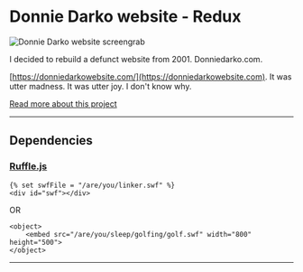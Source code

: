# Donnie Darko website - Redux 

![Donnie Darko website screengrab](https://dogwonder.co.uk/wp-content/uploads/2023/11/animation-bg.jpg)

I decided to rebuild a defunct website from 2001. Donniedarko.com. 

[https://donniedarkowebsite.com/](https://donniedarkowebsite.com). It was utter madness. It was utter joy. I don't know why. 

[Read more about this project](https://dogwonder.co.uk/2024/04/reviving-a-legend-rebuilding-the-donnie-darko-website/)

---

## Dependencies

### [Ruffle.js](https://ruffle.rs)

```
{% set swfFile = "/are/you/linker.swf" %}
<div id="swf"></div>
```

OR

```
<object>
    <embed src="/are/you/sleep/golfing/golf.swf" width="800" height="500">
</object>
```
---

